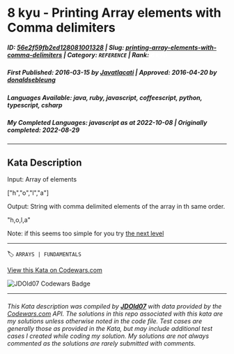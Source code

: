 # 8 kyu - Printing Array elements with Comma delimiters

##### **ID**: [56e2f59fb2ed128081001328](https://www.codewars.com/kata/56e2f59fb2ed128081001328) | **Slug**: [printing-array-elements-with-comma-delimiters](https://www.codewars.com/kata/56e2f59fb2ed128081001328) | **Category**: `REFERENCE` | **Rank**: <span style="color:white">8 kyu</span>

##### **First Published**: 2016-03-15 ***by*** [Javatlacati](https://www.codewars.com/users/Javatlacati) | **Approved**: 2016-04-20 ***by*** [donaldsebleung](https://www.codewars.com/users/donaldsebleung)

##### **Languages Available**: java, ruby, javascript, coffeescript, python, typescript, csharp

##### **My Completed Languages**: javascript ***as at*** 2022-10-08 | **Originally completed**: 2022-08-29

---

## Kata Description


Input: Array of elements



["h","o","l","a"]



Output: String with comma delimited elements of the array in th same order.



"h,o,l,a"



Note: if this seems too simple for you try [the next level](https://www.codewars.com/kata/5711d95f159cde99e0000249)

---


🏷 `ARRAYS | FUNDAMENTALS`


[View this Kata on Codewars.com](https://www.codewars.com/kata/56e2f59fb2ed128081001328)

![](https://www.codewars.com/users/jdold07/badges/large "JDOld07 Codewars Badge")

---

###### *This Kata description was compiled by [**JDOld07**](https://tpstech.dev) with data provided by the [Codewars.com](https://www.codewars.com) API.  The solutions in this repo associated with this kata are my solutions unless otherwise noted in the code file.  Test cases are generally those as provided in the Kata, but may include additional test cases I created while coding my solution.  My solutions are not always commented as the solutions are rarely submitted with comments.*
